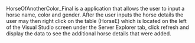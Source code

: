 HorseOfAnotherColor_Final is a application that allows the user to input a horse name, color and gender.  After the user inputs the horse details the user may then right click on the table (HorseE) which is located on the left of the Visual Studio screen under the Server Explorer tab, click refresh and display the data to see the additional horse details that were added.
